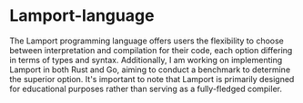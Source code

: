 # Lamport-language 

The Lamport programming language offers users the flexibility to choose between interpretation and compilation for their code, each option differing in terms of types and syntax. Additionally, I am working on implementing Lamport in both Rust and Go, aiming to conduct a benchmark to determine the superior option. It's important to note that Lamport is primarily designed for educational purposes rather than serving as a fully-fledged compiler.
